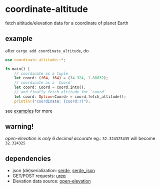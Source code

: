 # coordinate-altitude

fetch altitude/elevation data for a coordinate of planet Earth

## example

after `cargo add coordinate_altitude`, do

```rust
use coordinate_altitude::*;

fn main() {
    // coordinate as a tuple
    let coord: (f64, f64) = (34.324, 1.88832);
    // coordinate as a `Coord`
    let coord: Coord = coord.into();
    // and finally fetch altitude for `coord`
    let coord: Option<Coord> = coord.fetch_altitude();
    println!("coordinate: {coord:?}");
```

see [examples](./examples) for more

## warning!

_open-elevation is only 6 decimal accurate_
eg.: `32.324325435` will become `32.324325`

## dependencies

-   json (de)serialization: [serde](https://serde.rs), [serde_json](https://crates.io/crates/serde_json)
-   GET/POST requests: [ureq](https://crates.io/crates/ureq)
-   Elevation data source: [open-elevation](https://open-elevation.com/)
